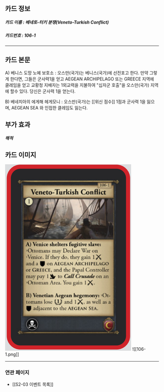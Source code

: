 ## 카드 정보
##### 카드 이름 : 베네토-터키 분쟁(Veneto-Turkish Conflict)
##### 카드번호 : 106-1
---
## 카드 본문

A) 베니스 도망 노예 보호소 : 오스만(국가)는 베니스(국가)에 선전포고 한다. 만약 그렇게 한다면, 그들은 군사력1을 얻고 AEGEAN ARCHIPELAGO 또는 GREECE 지역에 클레임을 얻고 교황청 지배자는 1외교력을 지불하여 "십자군 호출"을 오스만(국가) 지역에 할수 있다. 당신은 군사력 1을 얻는다.

B) 베네치아의 에게해 헤게모니 : 오스만(국가)는 [[위신 점수]] 1점과 군사력 1을 잃으며, AEGEAN SEA 와 인접한 클레임도 잃는다.
## 부가 효과
##### 해적

## 카드 이미지
<img src="\Assets\106-1.png"/>
![[106-1.png]]

--- 

### 연관 페이지
- [[S2-03 이벤트 목록]]
